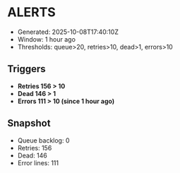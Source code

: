 # ALERTS

- Generated: 2025-10-08T17:40:10Z
- Window: 1 hour ago
- Thresholds: queue>20, retries>10, dead>1, errors>10

## Triggers
- **Retries 156 > 10**
- **Dead 146 > 1**
- **Errors 111 > 10 (since 1 hour ago)**

## Snapshot
- Queue backlog: 0
- Retries: 156
- Dead: 146
- Error lines: 111
